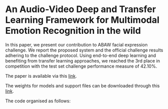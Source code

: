 # An Audio-Video Deep and Transfer Learning Framework for Multimodal Emotion Recognition in the wild
In this paper, we present our contribution to ABAW facial expression challenge. We report the proposed system and the official challenge results adhering to the challenge protocol. Using end-to-end deep learning and benefiting from transfer learning approaches, we reached the 3rd place in competition with the test set challenge performance measure of 42.10%.

The paper is available via this [link](https://arxiv.org/abs/2010.03692).

The weights for models and support files can be downloaded through this [link](https://drive.google.com/drive/folders/1Sw_Zgp0rCKEVVlH0bjUXESn3QMpBRds-?usp=sharing).

The code organised as follows:
